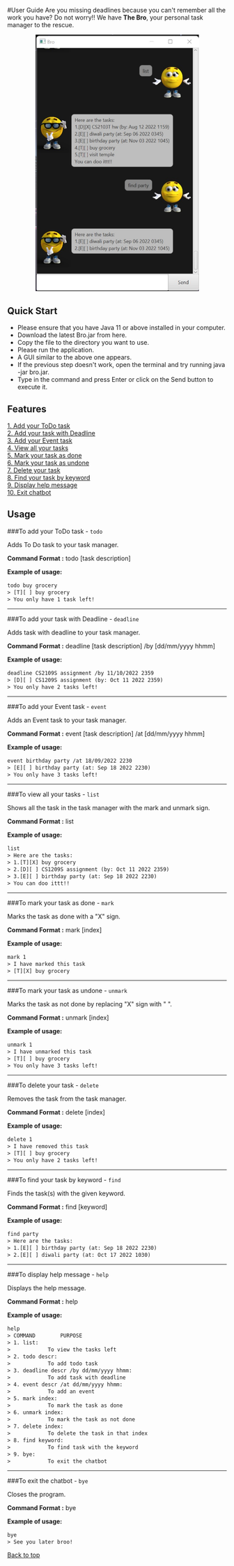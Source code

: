 #User Guide
Are you missing deadlines because you can't remember all the work you have? Do not worry!! We have **The Bro**, your personal task manager to the rescue.

<p align="center">
<img src= "Ui.png" width = "375">
</p>

## Quick Start
* Please ensure that you have Java 11 or above installed in your computer.
* Download the latest Bro.jar from here.
* Copy the file to the directory you want to use.
* Please run the application.
* A GUI similar to the above one appears.
* If the previous step doesn't work, open the terminal and try running java -jar bro.jar.
* Type in the command and press Enter or click on the Send button to execute it.

## Features
[1. Add your ToDo task](#to-add-your-todo-task---`todo`)<br>
[2. Add your task with Deadline](#to-add-your-task-with-deadline---`deadline`)<br>
[3. Add your Event task](#to-add-your-event-task---`event`)<br>
[4. View all your tasks](#to-view-all-your-tasks---`list`)<br>
[5. Mark your task as done](#to-mark-your-task-as-done---`mark`)<br>
[6. Mark your task as undone](#to-mark-your-task-as-undone---`unmark`)<br> 
[7. Delete your task](#to-delete-your-task---`delete`)<br>
[8. Find your task by keyword](#to-find-your-task-by-keyword---`find`) <br>
[9. Display help message](#to-display-help-message---`help`)<br>
[10. Exit chatbot](#to-exit-the-chatbot---`bye`)

## Usage

###To add your ToDo task - `todo`

Adds To Do task to your task manager.

**Command Format :** todo [task description]

**Example of usage:** 

```
todo buy grocery
> [T][ ] buy grocery
> You only have 1 task left!
```
----
###To add your task with Deadline - `deadline`

Adds task with deadline to your task manager.

**Command Format :** deadline [task description] /by [dd/mm/yyyy hhmm]

**Example of usage:**

```
deadline CS2109S assignment /by 11/10/2022 2359
> [D][ ] CS1209S assignment (by: Oct 11 2022 2359)
> You only have 2 tasks left!
```
----
###To add your Event task - `event`

Adds an Event task to your task manager.

**Command Format :** event [task description] /at [dd/mm/yyyy hhmm]

**Example of usage:**

```
event birthday party /at 18/09/2022 2230
> [E][ ] birthday party (at: Sep 18 2022 2230)
> You only have 3 tasks left!
```
----
###To view all your tasks - `list`

Shows all the task in the task manager with the mark and unmark sign.

**Command Format :** list

**Example of usage:**

```
list
> Here are the tasks:
> 1.[T][X] buy grocery
> 2.[D][ ] CS1209S assignment (by: Oct 11 2022 2359)
> 3.[E][ ] birthday party (at: Sep 18 2022 2230)
> You can doo ittt!!
```
----
###To mark your task as done - `mark`

Marks the task as done with a "X" sign.

**Command Format :** mark [index]

**Example of usage:**

```
mark 1
> I have marked this task
> [T][X] buy grocery
```
----
###To mark your task as undone - `unmark`

Marks the task as not done by replacing "X" sign with " ".

**Command Format :** unmark [index]

**Example of usage:**

```
unmark 1
> I have unmarked this task
> [T][ ] buy grocery
> You only have 3 tasks left!
```
----
###To delete your task - `delete`

Removes the task from the task manager.

**Command Format :** delete [index]

**Example of usage:**

```
delete 1
> I have removed this task
> [T][ ] buy grocery
> You only have 2 tasks left!
```
----
###To find your task by keyword - `find`

Finds the task(s) with the given keyword.

**Command Format :** find [keyword]

**Example of usage:**

```
find party
> Here are the tasks:
> 1.[E][ ] birthday party (at: Sep 18 2022 2230)
> 2.[E][ ] diwali party (at: Oct 17 2022 1030)
```
----
###To display help message - `help`

Displays the help message.

**Command Format :** help

**Example of usage:**

```
help
> COMMAND        PURPOSE
> 1. list:
>            To view the tasks left
> 2. todo descr:
>            To add todo task
> 3. deadline descr /by dd/mm/yyyy hhmm:
>            To add task with deadline
> 4. event descr /at dd/mm/yyyy hhmm:
>            To add an event
> 5. mark index:
>            To mark the task as done
> 6. unmark index:
>            To mark the task as not done
> 7. delete index:
>            To delete the task in that index
> 8. find keyword:
>            To find task with the keyword
> 9. bye:
>            To exit the chatbot
```
----
###To exit the chatbot - `bye`

Closes the program.

**Command Format :** bye

**Example of usage:**

```
bye
> See you later broo!
```
[Back to top](#user-guide)